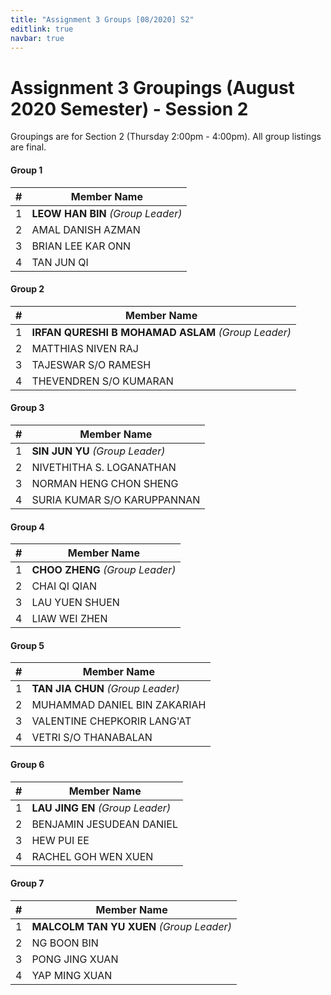 ```yaml
---
title: "Assignment 3 Groups [08/2020] S2"
editlink: true
navbar: true
---
```


# Assignment 3 Groupings (August 2020 Semester) - Session 2

Groupings are for Section 2 (Thursday 2:00pm - 4:00pm).
All group listings are final.

#### Group 1

|  #  | Member Name                       |
| :-: | --------------------------------- |
|  1  | **LEOW HAN BIN** _(Group Leader)_ |
|  2  | AMAL DANISH AZMAN                 |
|  3  | BRIAN LEE KAR ONN                 |
|  4  | TAN JUN QI                        |

#### Group 2

|  #  | Member Name                                        |
| :-: | -------------------------------------------------- |
|  1  | **IRFAN QURESHI B MOHAMAD ASLAM** _(Group Leader)_ |
|  2  | MATTHIAS NIVEN RAJ                                 |
|  3  | TAJESWAR S/O RAMESH                                |
|  4  | THEVENDREN S/O KUMARAN                             |

#### Group 3

|  #  | Member Name                     |
| :-: | ------------------------------- |
|  1  | **SIN JUN YU** _(Group Leader)_ |
|  2  | NIVETHITHA S. LOGANATHAN        |
|  3  | NORMAN HENG CHON SHENG          |
|  4  | SURIA KUMAR S/O KARUPPANNAN     |

#### Group 4

|  #  | Member Name                     |
| :-: | ------------------------------- |
|  1  | **CHOO ZHENG** _(Group Leader)_ |
|  2  | CHAI QI QIAN                    |
|  3  | LAU YUEN SHUEN                  |
|  4  | LIAW WEI ZHEN                   |

#### Group 5

|  #  | Member Name                       |
| :-: | --------------------------------- |
|  1  | **TAN JIA CHUN** _(Group Leader)_ |
|  2  | MUHAMMAD DANIEL BIN ZAKARIAH      |
|  3  | VALENTINE CHEPKORIR LANG'AT       |
|  4  | VETRI S/O THANABALAN              |

#### Group 6

|  #  | Member Name                      |
| :-: | -------------------------------- |
|  1  | **LAU JING EN** _(Group Leader)_ |
|  2  | BENJAMIN JESUDEAN DANIEL         |
|  3  | HEW PUI EE                       |
|  4  | RACHEL GOH WEN XUEN              |

#### Group 7

|  #  | Member Name                              |
| :-: | ---------------------------------------- |
|  1  | **MALCOLM TAN YU XUEN** _(Group Leader)_ |
|  2  | NG BOON BIN                              |
|  3  | PONG JING XUAN                           |
|  4  | YAP MING XUAN                            |

